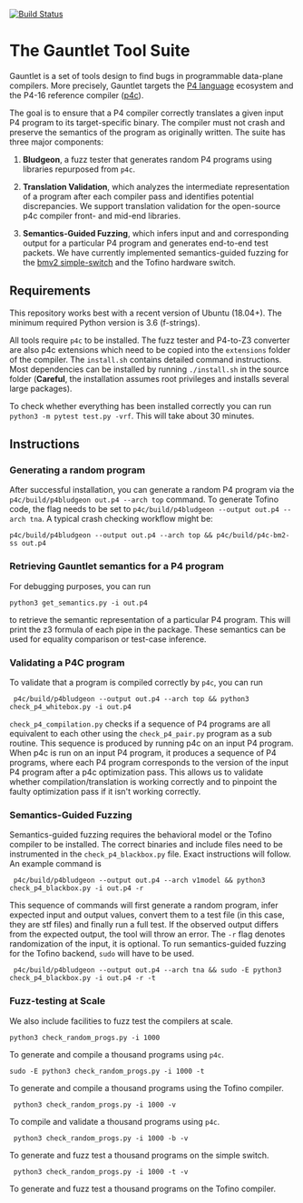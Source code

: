 
[![Build Status](https://travis-ci.org/p4gauntlet/p4_tv.svg?branch=master)](https://travis-ci.org/p4gauntlet/p4_tv)

# The Gauntlet Tool Suite

Gauntlet is a set of tools design to find bugs in programmable data-plane compilers. More precisely, Gauntlet targets the
[P4 language](https://p4.org/) ecosystem and  the P4-16 reference compiler ([p4c](https://github.com/p4lang/p4c/)).

The goal is to ensure that a P4 compiler correctly translates a given input P4 program to its target-specific binary. The compiler must not crash and preserve the semantics of the program as originally written. The suite has three major components:

1. **Bludgeon**, a fuzz tester that generates random P4 programs using libraries repurposed from `p4c`.

2.  **Translation Validation**, which analyzes the intermediate representation of a program after each compiler pass and identifies potential discrepancies. We support translation validation for the open-source p4c compiler front- and mid-end libraries.

3. **Semantics-Guided Fuzzing**, which infers input and and corresponding output for a particular P4 program and generates end-to-end test packets. We have currently implemented semantics-guided fuzzing for the [bmv2 simple-switch](https://github.com/p4lang/behavioral-model) and the Tofino hardware switch.

##  Requirements
This repository works best with a recent version of Ubuntu (18.04+). The minimum required Python version is 3.6 (f-strings).

All tools require `p4c` to be installed. The fuzz tester and P4-to-Z3 converter are also p4c extensions which need to be copied into the `extensions` folder of the compiler. The `install.sh` contains detailed command instructions. Most dependencies can be installed by running `./install.sh` in the source folder (**Careful**, the installation assumes root privileges and installs several large packages).

To check whether everything has been installed correctly you can run `python3 -m pytest test.py -vrf`. This will take about 30 minutes.


## Instructions
### Generating a random program
After successful installation, you can generate a random P4 program via the `p4c/build/p4bludgeon out.p4 --arch top`  command. To generate Tofino code, the flag needs to be set to  `p4c/build/p4bludgeon --output out.p4 --arch tna`.
A typical crash checking workflow might be:

    p4c/build/p4bludgeon --output out.p4 --arch top && p4c/build/p4c-bm2-ss out.p4

### Retrieving Gauntlet semantics for a P4 program
For debugging purposes, you can run

    python3 get_semantics.py -i out.p4

to retrieve the semantic representation of a particular P4 program. This will print the z3 formula of each pipe in the package. These semantics can be used for equality comparison or test-case inference.

### Validating a P4C program
To validate that a program is compiled correctly by `p4c`, you can run

     p4c/build/p4bludgeon --output out.p4 --arch top && python3 check_p4_whitebox.py -i out.p4
`check_p4_compilation.py` checks if a sequence of P4 programs are all equivalent to each other using the `check_p4_pair.py` program as a sub routine. This sequence is produced by running p4c on an input P4 program. When p4c is run on an input P4 program, it produces a sequence of P4 programs, where each P4 program corresponds to the version of the input P4 program after a p4c optimization pass. This allows us to validate whether compilation/translation
is working correctly and to pinpoint the faulty optimization pass if it isn't
working correctly.

### Semantics-Guided Fuzzing

Semantics-guided fuzzing requires the behavioral model or the Tofino compiler to be installed. The correct binaries and include files need to be instrumented in the `check_p4_blackbox.py` file. Exact instructions will follow.
An example command is

     p4c/build/p4bludgeon --output out.p4 --arch v1model && python3 check_p4_blackbox.py -i out.p4 -r
This sequence of commands will first generate a random program, infer expected input and output values, convert them to a test file (in this case, they are stf files) and finally run a full test. If the observed output differs from the expected output, the tool will throw  an error. The `-r` flag denotes randomization of the input, it is optional.
To run semantics-guided fuzzing for the Tofino backend, `sudo` will have to be used.

     p4c/build/p4bludgeon --output out.p4 --arch tna && sudo -E python3 check_p4_blackbox.py -i out.p4 -r -t

### Fuzz-testing at Scale
We also include facilities to fuzz test the compilers at scale.

    python3 check_random_progs.py -i 1000
 To generate and compile a thousand programs using `p4c`.

    sudo -E python3 check_random_progs.py -i 1000 -t

 To generate and compile a thousand programs using the Tofino compiler.

     python3 check_random_progs.py -i 1000 -v

 To compile and validate a thousand programs using `p4c`.

     python3 check_random_progs.py -i 1000 -b -v

 To generate and fuzz test a thousand programs on the simple switch.

     python3 check_random_progs.py -i 1000 -t -v

 To generate and fuzz test a thousand programs on the Tofino compiler.
